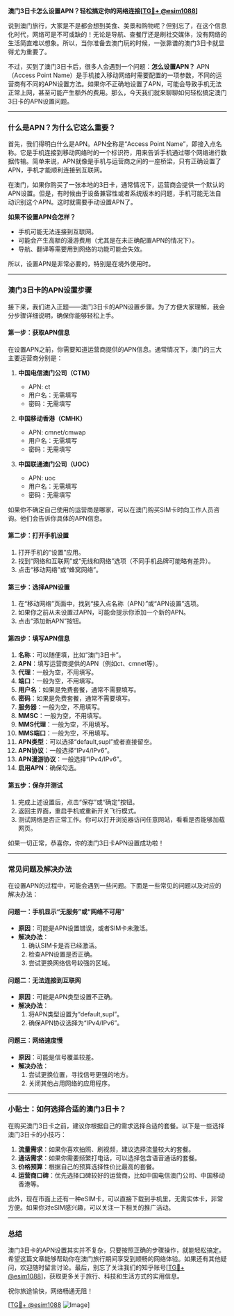 **澳门3日卡怎么设置APN？轻松搞定你的网络连接[[TG💪+ @esim1088](https://t.me/s/esim1088)]**

说到澳门旅行，大家是不是都会想到美食、美景和购物呢？但别忘了，在这个信息化时代，网络可是不可或缺的！无论是导航、查餐厅还是刷社交媒体，没有网络的生活简直难以想象。所以，当你准备去澳门玩的时候，一张靠谱的澳门3日卡就显得尤为重要了。

不过，买到了澳门3日卡后，很多人会遇到一个问题：**怎么设置APN？** APN（Access Point Name）是手机接入移动网络时需要配置的一项参数，不同的运营商有不同的APN设置方法。如果你不正确地设置了APN，可能会导致手机无法正常上网，甚至可能产生额外的费用。那么，今天我们就来聊聊如何轻松搞定澳门3日卡的APN设置问题。

---

### **什么是APN？为什么它这么重要？**

首先，我们得明白什么是APN。APN全称是“Access Point Name”，即接入点名称。它是手机连接到移动网络时的一个标识符，用来告诉手机通过哪个网络进行数据传输。简单来说，APN就像是手机与运营商之间的一座桥梁，只有正确设置了APN，手机才能顺利连接到互联网。

在澳门，如果你购买了一张本地的3日卡，通常情况下，运营商会提供一个默认的APN设置。但是，有时候由于设备兼容性或者系统版本的问题，手机可能无法自动识别这个APN。这时就需要手动设置APN了。

**如果不设置APN会怎样？**
- 手机可能无法连接到互联网。
- 可能会产生高额的漫游费用（尤其是在未正确配置APN的情况下）。
- 导航、翻译等需要用到网络的功能可能会失效。

所以，设置APN是非常必要的，特别是在境外使用时。

---

### **澳门3日卡的APN设置步骤**

接下来，我们进入正题——澳门3日卡的APN设置步骤。为了方便大家理解，我会分步骤详细说明，确保你能够轻松上手。

#### **第一步：获取APN信息**
在设置APN之前，你需要知道运营商提供的APN信息。通常情况下，澳门的三大主要运营商分别是：

1. **中国电信澳门公司（CTM）**
   - APN: ct
   - 用户名：无需填写
   - 密码：无需填写

2. **中国移动香港（CMHK）**
   - APN: cmnet/cmwap
   - 用户名：无需填写
   - 密码：无需填写

3. **中国联通澳门公司（UOC）**
   - APN: uoc
   - 用户名：无需填写
   - 密码：无需填写

如果你不确定自己使用的运营商是哪家，可以在澳门购买SIM卡时向工作人员咨询。他们会告诉你具体的APN信息。

#### **第二步：打开手机设置**
1. 打开手机的“设置”应用。
2. 找到“网络和互联网”或“无线和网络”选项（不同手机品牌可能略有差异）。
3. 点击“移动网络”或“蜂窝网络”。

#### **第三步：选择APN设置**
1. 在“移动网络”页面中，找到“接入点名称（APN）”或“APN设置”选项。
2. 如果你之前从未设置过APN，可能会提示你添加一个新的APN。
3. 点击“添加新APN”按钮。

#### **第四步：填写APN信息**
1. **名称**：可以随便填，比如“澳门3日卡”。
2. **APN**：填写运营商提供的APN（例如ct、cmnet等）。
3. **代理**：一般为空，不用填写。
4. **端口**：一般为空，不用填写。
5. **用户名**：如果是免费套餐，通常不需要填写。
6. **密码**：如果是免费套餐，通常不需要填写。
7. **服务器**：一般为空，不用填写。
8. **MMSC**：一般为空，不用填写。
9. **MMS代理**：一般为空，不用填写。
10. **MMS端口**：一般为空，不用填写。
11. **APN类型**：可以选择“default,supl”或者直接留空。
12. **APN协议**：一般选择“IPv4/IPv6”。
13. **APN漫游协议**：一般选择“IPv4/IPv6”。
14. **启用APN**：确保勾选。

#### **第五步：保存并测试**
1. 完成上述设置后，点击“保存”或“确定”按钮。
2. 返回主界面，重启手机或重新开关飞行模式。
3. 测试网络是否正常工作。你可以打开浏览器访问任意网站，看看是否能够加载网页。

如果一切正常，恭喜你，你的澳门3日卡APN设置成功啦！

---

### **常见问题及解决办法**

在设置APN的过程中，可能会遇到一些问题。下面是一些常见的问题以及对应的解决办法：

#### **问题一：手机显示“无服务”或“网络不可用”**
- **原因**：可能是APN设置错误，或者SIM卡未激活。
- **解决办法**：
  1. 确认SIM卡是否已经激活。
  2. 检查APN设置是否正确。
  3. 尝试更换网络信号较强的区域。

#### **问题二：无法连接到互联网**
- **原因**：可能是APN类型设置不正确。
- **解决办法**：
  1. 将APN类型设置为“default,supl”。
  2. 确保APN协议选择为“IPv4/IPv6”。

#### **问题三：网络速度慢**
- **原因**：可能是信号覆盖较差。
- **解决办法**：
  1. 尝试更换位置，寻找信号更强的地方。
  2. 关闭其他占用网络的应用程序。

---

### **小贴士：如何选择合适的澳门3日卡？**

在购买澳门3日卡之前，建议你根据自己的需求选择合适的套餐。以下是一些选择澳门3日卡的小技巧：

1. **流量需求**：如果你喜欢拍照、刷视频，建议选择流量较大的套餐。
2. **通话需求**：如果你需要频繁打电话，可以选择包含语音通话的套餐。
3. **价格预算**：根据自己的预算选择性价比最高的套餐。
4. **运营商口碑**：优先选择口碑较好的运营商，比如中国电信澳门公司、中国移动香港等。

此外，现在市面上还有一种eSIM卡，可以直接下载到手机里，无需实体卡，非常方便。如果你对eSIM感兴趣，可以关注一下相关的推广活动。

---

### **总结**

澳门3日卡的APN设置其实并不复杂，只要按照正确的步骤操作，就能轻松搞定。希望这篇文章能够帮助你在澳门旅行期间享受到顺畅的网络体验。如果还有其他疑问，欢迎随时留言讨论。最后，别忘了关注我们的知乎账号[[TG💪+ @esim1088](https://t.me/s/esim1088)]，获取更多关于旅行、科技和生活方式的实用信息。

祝你旅途愉快，网络畅通无阻！

[[TG💪+ @esim1088](https://t.me/s/esim1088) ![Image](https://i.postimg.cc/4NQfJmqS/Snipaste-2025-05-13-00-14-12.png)]